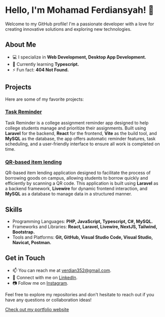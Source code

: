 # Hello, I'm Mohamad Ferdiansyah! 👋

Welcome to my GitHub profile! I'm a passionate developer with a love for creating innovative solutions and exploring new technologies.

## About Me

- 💻 I specialize in **Web Development, Desktop App Development.**
- 🌱 Currently learning **Typescript.**
- ⚡ Fun fact: **404 Not Found.**

## Projects

Here are some of my favorite projects:

### [Task Reminder](https://github.com/mohfer/Task-Reminder)

Task Reminder is a college assignment reminder app designed to help college students manage and prioritize their assignments. Built using **Laravel** for the backend, **React** for the frontend, **Vite** as the build tool, and **MySQL** as the database, the app offers automatic reminder features, task scheduling, and a user-friendly interface to ensure all work is completed on time.

### [QR-based item lending](https://github.com/mohfer/Peminjaman-Barang-Berbasis-QR)

QR-based item lending application designed to facilitate the process of borrowing goods on campus, allowing students to borrow quickly and efficiently by scanning a QR code. This application is built using **Laravel** as a backend framework, **Livewire** for dynamic frontend interaction, and **MySQL** as a database to manage data in a structured manner.

## Skills

- Programming Languages: **PHP, JavaScript, Typescript, C#, MySQL.**
- Frameworks and Libraries: **React, Laravel, Livewire, NextJS, Tailwind, Bootstrap.**
- Tools and Platforms: **Git, GitHub, Visual Studio Code, Visual Studio, Navicat, Postman.**

## Get in Touch

- 📫 You can reach me at verdian352@gmail.com.
- 💼 Connect with me on [LinkedIn](https://www.linkedin.com/in/mohamad-ferdiansyah-95596628a/).
- 📷 Follow me on [Instagram](https://www.instagram.com/ferdiixyz__/).

Feel free to explore my repositories and don't hesitate to reach out if you have any questions or collaboration ideas!

[Check out my portfolio website](https://mohfer.my.id/)